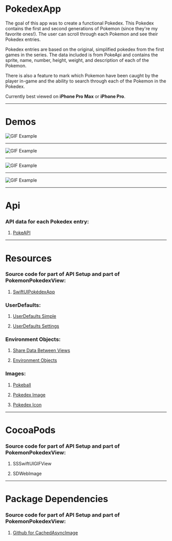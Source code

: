 # PokedexApp

The goal of this app was to create a functional Pokedex. This Pokedex contains the first and second generations of Pokemon (since they're my favorite ones!). The user can scroll through each Pokemon and see their Pokedex entries.

Pokedex entries are based on the original, simplified pokedex from the first games in the series. The data included is from PokeApi and contains the sprite, name, number, height, weight, and description of each of the Pokemon.

There is also a feature to mark which Pokemon have been caught by the player in-game and the ability to search through each of the Pokemon in the Pokedex.

Currently best viewed on **iPhone Pro Max** or **iPhone Pro**.

---

# Demos

![GIF Example](https://s12.gifyu.com/images/PokedexSplashScreen.gif)

---

![GIF Example](https://s12.gifyu.com/images/Scroll.gif)

---

![GIF Example](https://s12.gifyu.com/images/ChooseCharmeleon.gif)

---

![GIF Example](https://s11.gifyu.com/images/SearchPikachu.gif)

---

# Api

### API data for each Pokedex entry:
  
1. [PokeAPI][pokeapi]

---

# Resources

### Source code for part of API Setup and part of PokemonPokedexView:
  
1. [SwiftUIPokédexApp][swiftui-pokedex]

### UserDefaults:

1. [UserDefaults Simple][userdefaults-simple]
    
2. [UserDefaults Settings][userdefaults-settings]
    
### Environment Objects:

1. [Share Data Between Views][share-data-between-views]
    
2. [Environment Objects][environment-objects]
    
### Images:

1. [Pokeball][pokeball]
    
2. [Pokedex Image][pokedex-image]
    
3. [Pokedex Icon][pokedex-icon]

---
  
# CocoaPods

### Source code for part of API Setup and part of PokemonPokedexView:
  
1. SSSwiftUIGIFView
    
2. SDWebImage
   
---
    
# Package Dependencies

### Source code for part of API Setup and part of PokemonPokedexView:
  
1. [Github for CachedAsyncImage][cached-async-image]

[pokeapi]: https://pokeapi.co/api/v2/pokemon/?offset=0&limit=251
[swiftui-pokedex]: https://www.youtube.com/watch?v=dmIot8Weoxg&ab_channel=Indently
[userdefaults-simple]: https://www.simpleswiftguide.com/how-to-use-userdefaults-in-swiftui/
[userdefaults-settings]: https://www.hackingwithswift.com/books/ios-swiftui/storing-user-settings-with-userdefaults
[share-data-between-views]: https://www.hackingwithswift.com/quick-start/swiftui/how-to-use-environmentobject-to-share
[cached-async-image]: https://github.com/lorenzofiamingo/swiftui-cached-async-image
[environment-objects]: https://developer.apple.com/documentation/swiftui/environmentobject
[pokeball]: https://www.pixilart.com/art/pokeball-1809f326f5859ac
[pokedex-image]: https://www.peakpx.com/en/hd-wallpaper-desktop-vyidn
[pokedex-icon]: https://icon-library.com/icon/pokemon-app-icon-9.html
